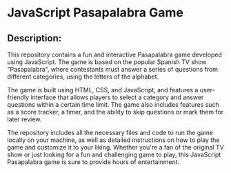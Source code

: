 # JavaScript Pasapalabra Game

## Description:
This repository contains a fun and interactive Pasapalabra game developed using JavaScript. The game is based on the popular Spanish TV show "Pasapalabra", where contestants must answer a series of questions from different categories, using the letters of the alphabet.

The game is built using HTML, CSS, and JavaScript, and features a user-friendly interface that allows players to select a category and answer questions within a certain time limit. The game also includes features such as a score tracker, a timer, and the ability to skip questions or mark them for later review.

The repository includes all the necessary files and code to run the game locally on your machine, as well as detailed instructions on how to play the game and customize it to your liking. Whether you're a fan of the original TV show or just looking for a fun and challenging game to play, this JavaScript Pasapalabra game is sure to provide hours of entertainment.
